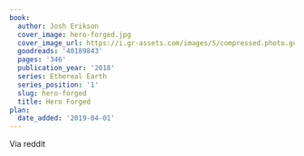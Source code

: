 ```yaml
---
book:
  author: Josh Erikson
  cover_image: hero-forged.jpg
  cover_image_url: https://i.gr-assets.com/images/S/compressed.photo.goodreads.com/books/1526944563l/40189843._SX98_.jpg
  goodreads: '40189843'
  pages: '346'
  publication_year: '2018'
  series: Ethereal Earth
  series_position: '1'
  slug: hero-forged
  title: Hero Forged
plan:
  date_added: '2019-04-01'
---
```


Via reddit
